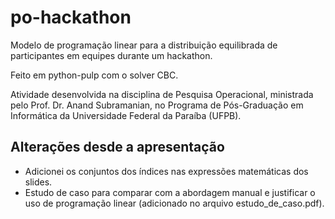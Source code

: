 # po-hackathon

Modelo de programação linear para a distribuição equilibrada de participantes em equipes durante um hackathon.

Feito em python-pulp com o solver CBC.

Atividade desenvolvida na disciplina de Pesquisa Operacional, ministrada pelo Prof. Dr. Anand Subramanian, no Programa de Pós-Graduação em Informática da Universidade Federal da Paraíba (UFPB).

## Alterações desde a apresentação

- Adicionei os conjuntos dos índices nas expressões matemáticas dos slides.
- Estudo de caso para comparar com a abordagem manual e justificar o uso de programação linear (adicionado no arquivo estudo_de_caso.pdf).
